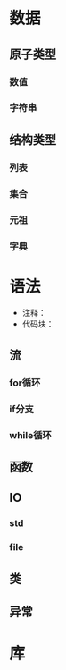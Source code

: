 # 数据

## 原子类型

### 数值
### 字符串


## 结构类型

### 列表
### 集合
### 元祖
### 字典


# 语法

+ 注释：
+ 代码块：

## 流

### for循环
### if分支
### while循环

## 函数

## IO

### std
### file

## 类

## 异常

# 库